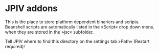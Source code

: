 # JPIV addons

This is the place to store platform dependent binariers and scripts. Beanshell scripts are automatically listed in the »Script« drop down menu, when they are stored in the »jsc« subfolder.

Tell JPIV where to find this directory on the settings tab »Path« (Restart required)!
